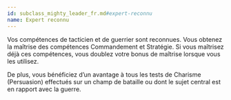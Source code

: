 ```yaml
---
id: subclass_mighty_leader_fr.md#expert-reconnu
name: Expert reconnu
---
```


Vos compétences de tacticien et de guerrier sont reconnues. Vous obtenez la maîtrise des compétences Commandement et Stratégie. Si vous maîtrisez déjà ces compétences, vous doublez votre bonus de maîtrise lorsque vous les utilisez.

De plus, vous bénéficiez d’un avantage à tous les tests de Charisme (Persuasion) effectués sur un champ de bataille ou dont le sujet central est en rapport avec la guerre.

